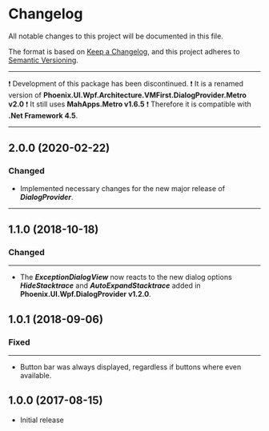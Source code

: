 # Changelog

All notable changes to this project will be documented in this file.

The format is based on [Keep a Changelog](https://keepachangelog.com/en/1.0.0/), and this project adheres to [Semantic Versioning](https://semver.org/spec/v2.0.0.html).
___

:exclamation: Development of this package has been discontinued.
:exclamation: It is a renamed version of **Phoenix.UI.Wpf.Architecture.VMFirst.DialogProvider.Metro v2.0**
:exclamation: It still uses **MahApps.Metro v1.6.5**
:exclamation: Therefore it is compatible with **.Net Framework 4.5**.

___

## 2.0.0 (2020-02-22)

### Changed

- Implemented necessary changes for the new major release of ***DialogProvider***.
___

## 1.1.0 (2018-10-18)

### Changed
___

- The **_ExceptionDialogView_** now reacts to the new dialog options **_HideStacktrace_** and **_AutoExpandStacktrace_** added in **Phoenix.UI.Wpf.DialogProvider v1.2.0**.

## 1.0.1 (2018-09-06)

### Fixed
___

- Button bar was always displayed, regardless if buttons where even available.

## 1.0.0 (2017-08-15)

- Initial release